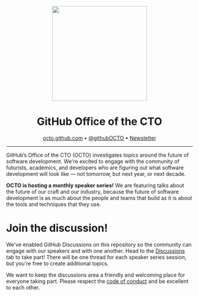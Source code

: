 <div align='center'>
  <img src="https://user-images.githubusercontent.com/22723/89439417-04937a80-d6ff-11ea-8564-0d6f8b9b8b61.png" width=256 height=256/>
  <h1>GitHub Office of the CTO</h1>
  <div>
    <a href="https://octo.github.com">octo.github.com</a> • <a href="https://twitter.com/githubOCTO">@githubOCTO</a> • <a href="http://eepurl.com/haxLoP">Newsletter</a>
  </div>
</div>

---

GitHub’s Office of the CTO (OCTO) investigates topics around the future of software development. We're excited to engage with the community of futurists, academics, and developers who are figuring out what software development will look like — not tomorrow, but next year, or next decade.

**OCTO is hosting a monthly speaker series!** We are featuring talks about the future of our craft and our industry, because the future of software development is as much about the people and teams that build as it is about the tools and techniques that they use.

# Join the discussion!

We've enabled GitHub Discussions on this repository so the community can engage with our speakers and with one another. Head to the [Discussions](https://github.com/github/githubOCTO/discussions) tab to take part! There will be one thread for each speaker series session, but you're free to create additional topics.

We want to keep the discussions area a friendly and welcoming place for everyone taking part. Please respect the [code of conduct](https://github.com/github/githubOCTO/blob/master/CODE_OF_CONDUCT.md) and be excellent to each other.


